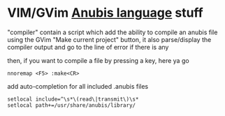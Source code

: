 VIM/GVim [Anubis language](https://fr.wikipedia.org/wiki/Anubis_%28langage%29) stuff
=========================

"compiler" contain a script which add the ability to compile an anubis file using the GVim "Make current project" button, it also parse/display the compiler output and go to the line of error if there is any

then, if you want to compile a file by pressing a key, here ya go

	nnoremap <F5> :make<CR>

add auto-completion for all included .anubis files

	setlocal include=^\s*\(read\|transmit\)\s*
	setlocal path+=/usr/share/anubis/library/
